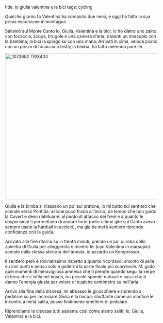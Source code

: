 title: io giulia valentina e la bici
tags: cycling


Qualche giorno fa Valentina ha compiuto due mesi, e oggi ha fatto la sua prima escursione in montagna.

Saliamo sul Monte Canto io, Giulia, Valentina e la bici; io ho dietro uno zaino con focaccia, acqua, brugole e una camera d'aria; davanti un marsupio con la bambina; la bici la spingo su con una mano. Arrivati in cima, veloce picnic con un pezzo di focaccia a testa; la bimba, ha fatto merenda pure lei.

<a href="http://www.flickr.com/photos/aadm/8064640682/" title="_1070682 TRIX400 by aadm, on Flickr"><img src="http://farm9.staticflickr.com/8038/8064640682_160ea5e3be_z.jpg" width="640" height="480" alt="_1070682 TRIX400"></a>

Giulia e la bimba si rilassano un po' sul pratone, io mi butto sul sentiero che scende verso Pontida; azione poco fluida all'inizio, da tempo che non guido la Covert e devo riabituarmi al punto di attacco dei freni e a quanto le sospensioni ti permettano di andare forte (nelle ultime gite sul Canto avevo sempre usato la hardtail in acciaio), ma già da metà sentiero riprendo confidenza con la guida.

Arrivato alla fine ritorno su in trenta minuti, prendo un po' di roba dallo zainetto di Giulia per alleggerirla e mentre lei (con Valentina in marsupio) scende dalla stessa sterrata dell'andata, io azzardo un Kompressor.

Il sentiero però è rovinatissimo rispetto a quanto ricordavo; smonto di sella su vari punti e penso solo a godermi la parte finale più scorrevole. Mi godo quei momenti di meravigliosa amnesia che ti prende quando segui la serpe di terra che s'infila nel bosco, tra piccole sponde naturali e sassi che ti danno l'energia giusta per volare di qualche centimetro su nell'aria.

Arrivo alla fine della discesa, mi abbasso le ginocchiere e riprendo a pedalare su per incrociare Giulia e la bimba; sbuffante come un mantice le incontro a metà salita, posso finalmente smettere di pedalare. 

Riprendiamo la discesa tutti assieme così come siamo saliti; io, Giulia, Valentina e la bici. 

